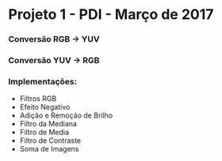 # Projeto 1 - PDI - Março de 2017

### Conversão RGB -> YUV

### Conversão YUV -> RGB

### Implementações:

* Filtros RGB
* Efeito Negativo
* Adição e Remoção de Brilho
* Filtro da Mediana
* Filtro de Media 
* Filtro de Contraste
* Soma de Imagens